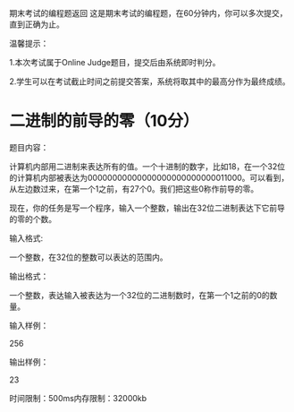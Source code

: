 期末考试的编程题返回
这是期末考试的编程题，在60分钟内，你可以多次提交，直到正确为止。

温馨提示：

1.本次考试属于Online Judge题目，提交后由系统即时判分。

2.学生可以在考试截止时间之前提交答案，系统将取其中的最高分作为最终成绩。

# 二进制的前导的零（10分）
题目内容：

计算机内部用二进制来表达所有的值。一个十进制的数字，比如18，在一个32位的计算机内部被表达为00000000000000000000000000011000。可以看到，从左边数过来，在第一个1之前，有27个0。我们把这些0称作前导的零。



现在，你的任务是写一个程序，输入一个整数，输出在32位二进制表达下它前导的零的个数。



输入格式:

一个整数，在32位的整数可以表达的范围内。



输出格式：

一个整数，表达输入被表达为一个32位的二进制数时，在第一个1之前的0的数量。



输入样例：

256



输出样例：

23



时间限制：500ms内存限制：32000kb


